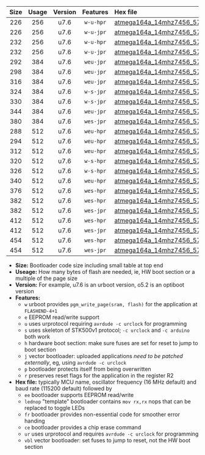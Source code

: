 |Size|Usage|Version|Features|Hex file|
|:-:|:-:|:-:|:-:|:--|
|226|256|u7.6|`w-u-hpr`|[atmega164a_14mhz7456_57600bps_ur.hex](https://raw.githubusercontent.com/stefanrueger/urboot/main//atmega164a_14mhz7456_57600bps_ur.hex)|
|226|256|u7.6|`w-u-jpr`|[atmega164a_14mhz7456_57600bps_ur_vbl.hex](https://raw.githubusercontent.com/stefanrueger/urboot/main//atmega164a_14mhz7456_57600bps_ur_vbl.hex)|
|232|256|u7.6|`w-u-hpr`|[atmega164a_14mhz7456_57600bps_lednop_ur.hex](https://raw.githubusercontent.com/stefanrueger/urboot/main//atmega164a_14mhz7456_57600bps_lednop_ur.hex)|
|232|256|u7.6|`w-u-jpr`|[atmega164a_14mhz7456_57600bps_lednop_ur_vbl.hex](https://raw.githubusercontent.com/stefanrueger/urboot/main//atmega164a_14mhz7456_57600bps_lednop_ur_vbl.hex)|
|292|384|u7.6|`weu-jpr`|[atmega164a_14mhz7456_57600bps_ee_ur_vbl.hex](https://raw.githubusercontent.com/stefanrueger/urboot/main//atmega164a_14mhz7456_57600bps_ee_ur_vbl.hex)|
|298|384|u7.6|`weu-jpr`|[atmega164a_14mhz7456_57600bps_ee_lednop_ur_vbl.hex](https://raw.githubusercontent.com/stefanrueger/urboot/main//atmega164a_14mhz7456_57600bps_ee_lednop_ur_vbl.hex)|
|316|384|u7.6|`weu-jpr`|[atmega164a_14mhz7456_57600bps_ee_lednop_fr_ur_vbl.hex](https://raw.githubusercontent.com/stefanrueger/urboot/main//atmega164a_14mhz7456_57600bps_ee_lednop_fr_ur_vbl.hex)|
|324|384|u7.6|`w-s-jpr`|[atmega164a_14mhz7456_57600bps_vbl.hex](https://raw.githubusercontent.com/stefanrueger/urboot/main//atmega164a_14mhz7456_57600bps_vbl.hex)|
|330|384|u7.6|`w-s-jpr`|[atmega164a_14mhz7456_57600bps_lednop_vbl.hex](https://raw.githubusercontent.com/stefanrueger/urboot/main//atmega164a_14mhz7456_57600bps_lednop_vbl.hex)|
|344|384|u7.6|`weu-jpr`|[atmega164a_14mhz7456_57600bps_ee_lednop_fr_ce_ur_vbl.hex](https://raw.githubusercontent.com/stefanrueger/urboot/main//atmega164a_14mhz7456_57600bps_ee_lednop_fr_ce_ur_vbl.hex)|
|380|384|u7.6|`wes-jpr`|[atmega164a_14mhz7456_57600bps_ee_vbl.hex](https://raw.githubusercontent.com/stefanrueger/urboot/main//atmega164a_14mhz7456_57600bps_ee_vbl.hex)|
|288|512|u7.6|`weu-hpr`|[atmega164a_14mhz7456_57600bps_ee_ur.hex](https://raw.githubusercontent.com/stefanrueger/urboot/main//atmega164a_14mhz7456_57600bps_ee_ur.hex)|
|294|512|u7.6|`weu-hpr`|[atmega164a_14mhz7456_57600bps_ee_lednop_ur.hex](https://raw.githubusercontent.com/stefanrueger/urboot/main//atmega164a_14mhz7456_57600bps_ee_lednop_ur.hex)|
|312|512|u7.6|`weu-hpr`|[atmega164a_14mhz7456_57600bps_ee_lednop_fr_ur.hex](https://raw.githubusercontent.com/stefanrueger/urboot/main//atmega164a_14mhz7456_57600bps_ee_lednop_fr_ur.hex)|
|320|512|u7.6|`w-s-hpr`|[atmega164a_14mhz7456_57600bps.hex](https://raw.githubusercontent.com/stefanrueger/urboot/main//atmega164a_14mhz7456_57600bps.hex)|
|326|512|u7.6|`w-s-hpr`|[atmega164a_14mhz7456_57600bps_lednop.hex](https://raw.githubusercontent.com/stefanrueger/urboot/main//atmega164a_14mhz7456_57600bps_lednop.hex)|
|340|512|u7.6|`weu-hpr`|[atmega164a_14mhz7456_57600bps_ee_lednop_fr_ce_ur.hex](https://raw.githubusercontent.com/stefanrueger/urboot/main//atmega164a_14mhz7456_57600bps_ee_lednop_fr_ce_ur.hex)|
|376|512|u7.6|`wes-hpr`|[atmega164a_14mhz7456_57600bps_ee.hex](https://raw.githubusercontent.com/stefanrueger/urboot/main//atmega164a_14mhz7456_57600bps_ee.hex)|
|382|512|u7.6|`wes-hpr`|[atmega164a_14mhz7456_57600bps_ee_lednop.hex](https://raw.githubusercontent.com/stefanrueger/urboot/main//atmega164a_14mhz7456_57600bps_ee_lednop.hex)|
|382|512|u7.6|`wes-jpr`|[atmega164a_14mhz7456_57600bps_ee_lednop_vbl.hex](https://raw.githubusercontent.com/stefanrueger/urboot/main//atmega164a_14mhz7456_57600bps_ee_lednop_vbl.hex)|
|412|512|u7.6|`wes-hpr`|[atmega164a_14mhz7456_57600bps_ee_lednop_fr.hex](https://raw.githubusercontent.com/stefanrueger/urboot/main//atmega164a_14mhz7456_57600bps_ee_lednop_fr.hex)|
|412|512|u7.6|`wes-jpr`|[atmega164a_14mhz7456_57600bps_ee_lednop_fr_vbl.hex](https://raw.githubusercontent.com/stefanrueger/urboot/main//atmega164a_14mhz7456_57600bps_ee_lednop_fr_vbl.hex)|
|454|512|u7.6|`wes-hpr`|[atmega164a_14mhz7456_57600bps_ee_lednop_fr_ce.hex](https://raw.githubusercontent.com/stefanrueger/urboot/main//atmega164a_14mhz7456_57600bps_ee_lednop_fr_ce.hex)|
|454|512|u7.6|`wes-jpr`|[atmega164a_14mhz7456_57600bps_ee_lednop_fr_ce_vbl.hex](https://raw.githubusercontent.com/stefanrueger/urboot/main//atmega164a_14mhz7456_57600bps_ee_lednop_fr_ce_vbl.hex)|

- **Size:** Bootloader code size including small table at top end
- **Useage:** How many bytes of flash are needed, ie, HW boot section or a multiple of the page size
- **Version:** For example, u7.6 is an urboot version, o5.2 is an optiboot version
- **Features:**
  + `w` urboot provides `pgm_write_page(sram, flash)` for the application at `FLASHEND-4+1`
  + `e` EEPROM read/write support
  + `u` uses urprotocol requiring `avrdude -c urclock` for programming
  + `s` uses skeleton of STK500v1 protocol; `-c urclock` and `-c arduino` both work
  + `h` hardware boot section: make sure fuses are set for reset to jump to boot section
  + `j` vector bootloader: uploaded applications *need to be patched externally*, eg, using `avrdude -c urclock`
  + `p` bootloader protects itself from being overwritten
  + `r` preserves reset flags for the application in the register R2
- **Hex file:** typically MCU name, oscillator frequency (16 MHz default) and baud rate (115200 default) followed by
  + `ee` bootloader supports EEPROM read/write
  + `lednop` "template" bootloader contains `mov rx,rx` nops that can be replaced to toggle LEDs
  + `fr` bootloader provides non-essential code for smoother error handing
  + `ce` bootloader provides a chip erase command
  + `ur` uses urprotocol and requires `avrdude -c urclock` for programming
  + `vbl` vector bootloader: set fuses to jump to reset, not the HW boot section
